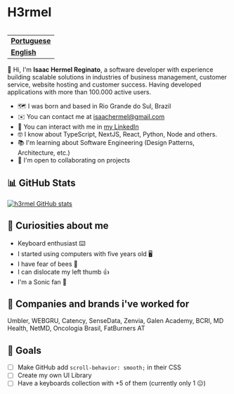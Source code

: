 <h1 align="left">H3rmel</h1>

<table align="right">
  <tr>
    <td>
      <strong>
        <a href="README.md">Portuguese</a>
      </strong>
    </td>
  </tr>
  <tr>
    <td>
      <strong>
        <a href="README-EN.md">English</a>
      </strong>
    </td>
  </tr>
</table>

👋 Hi, I'm **Isaac Hermel Reginato**, a software developer with experience building scalable solutions in industries of business management, customer service, website hosting and customer success. Having developed applications with more than 100.000 active users.

- 🗺️ I was born and based in Rio Grande do Sul, Brazil
- ✉️ You can contact me at [isaachermel@gmail.com](isaachermel@gmail.com)
- 💼 You can interact with me in [my LinkedIn](https://www.linkedin.com/in/isaachermel/)
- 🤓 I know about TypeScript, NextJS, React, Python, Node and others.
- 📚 I'm learning about Software Engineering (Design Patterns, Architecture, etc.)
- 🤝 I'm open to collaborating on projects
<!-- ☕ You want to [sponsor me]() or [buy me a coffe]() por my projects? -->

## 📊 GitHub Stats

[![h3rmel GitHub stats](https://github-readme-stats.vercel.app/api?username=h3rmel&show_icons=true&theme=dracula&counnt_private=true)](https://github.com/h3rmel)

## 🥸 Curiosities about me

- Keyboard enthusiast ⌨️
- I started using computers with five years old 🖥️
- I have fear of bees 🐝
- I can dislocate my left thumb 👍
- I'm a Sonic fan 🦔

## 💼 Companies and brands i've worked for

Umbler, WEBGRU, Catency, SenseData, Zenvia, Galen Academy, BCRI, MD Health, NetMD, Oncologia Brasil, FatBurners AT

## 🎯 Goals

- [ ] Make GitHub add `scroll-behavior: smooth;` in their CSS
- [ ] Create my own UI Library
- [ ] Have a keyboards collection with +5 of them (currently only 1 😑)
